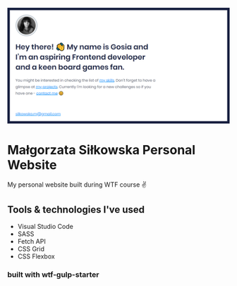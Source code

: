![A main section from the website](src/assets/img/cover.png)

# Małgorzata Siłkowska Personal Website

My personal website built during WTF course ✌

## Tools & technologies I've used

- Visual Studio Code
- SASS
- Fetch API
- CSS Grid
- CSS Flexbox

### built with wtf-gulp-starter
